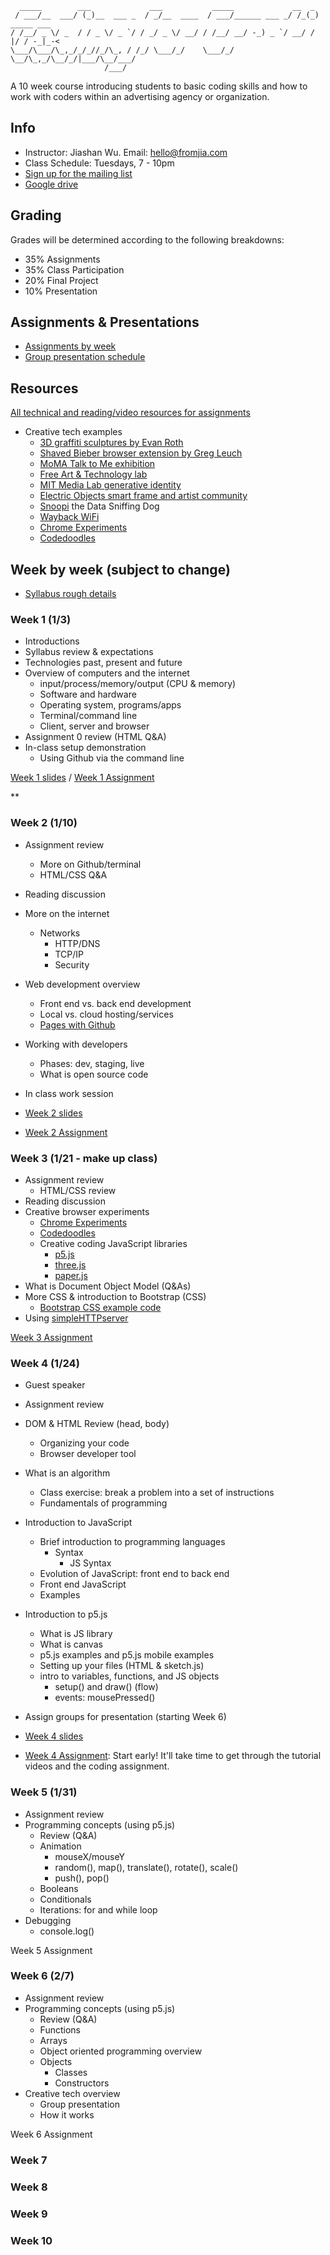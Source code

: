 ```
  _____        ___             ___           _____             __  _            
 / ___/__  ___/ (_)__  ___ _  / _/__  ____  / ___/______ ___ _/ /_(_)  _____ ___
/ /__/ _ \/ _  / / _ \/ _ `/ / _/ _ \/ __/ / /__/ __/ -_) _ `/ __/ / |/ / -_|_-<
\___/\___/\_,_/_/_//_/\_, / /_/ \___/_/    \___/_/  \__/\_,_/\__/_/|___/\__/___/
                     /___/                                                                                                         
```

A 10 week course introducing students to basic coding skills and how to work with coders within an advertising agency or organization.

## Info
* Instructor: Jiashan Wu. Email: hello@fromjia.com
* Class Schedule: Tuesdays, 7 - 10pm
* [Sign up for the mailing list](https://groups.google.com/forum/#!forum/coding4creatives)
* [Google drive](https://drive.google.com/drive/u/1/folders/0B7dGfgUMgFffY2JGSnlEUk5rblk)

## Grading
Grades will be determined according to the following breakdowns:
* 35% Assignments 
* 35% Class Participation
* 20% Final Project 
* 10% Presentation

## Assignments & Presentations
* [Assignments by week](https://github.com/OhJia/Coding4Creatives-S17/wiki)
* [Group presentation schedule](https://github.com/OhJia/Coding4Creatives-S17/wiki/Group-Presentation-Schedule)

## Resources

[All technical and reading/video resources for assignments](https://github.com/OhJia/Coding4Creatives-S17/wiki/All-assignment-resources)

* Creative tech examples
  * [3D graffiti sculptures by Evan Roth](http://www.designboom.com/art/evan-roth-3d-graffiti-sculptures/)
  * [Shaved Bieber browser extension by Greg Leuch](http://fffff.at/shaved-bieber/)
  * [MoMA Talk to Me exhibition](https://www.moma.org/interactives/exhibitions/2011/talktome/)
  * [Free Art & Technology lab](http://fffff.at/)
  * [MIT Media Lab generative identity](https://vimeo.com/20488585)
  * [Electric Objects smart frame and artist community](https://www.electricobjects.com/)
  * [Snoopi](http://fromjia.com/projects/snoopi/) the Data Sniffing Dog
  * [Wayback WiFi](http://fromjia.com/projects/wayback/)
  * [Chrome Experiments](https://www.chromeexperiments.com/)
  * [Codedoodles](http://codedoodl.es/)


## Week by week (subject to change)
* [Syllabus rough details](https://docs.google.com/document/d/1RvxVYLn1Slns8Uvr6boPTcQ714DEvQZi77NMqE20MIQ/edit#)

### Week 1 (1/3)
* Introductions
* Syllabus review & expectations
* Technologies past, present and future
* Overview of computers and the internet
  * input/process/memory/output (CPU & memory)
  * Software and hardware
  * Operating system, programs/apps
  * Terminal/command line
  * Client, server and browser
* Assignment 0 review (HTML Q&A)
* In-class setup demonstration
	* Using Github via the command line 

[Week 1 slides](https://docs.google.com/presentation/u/1/d/1hHvk-wQYWcdCyuecUsraFujThB5jma8F2z5IMbqESXM/edit?usp=drive_web)
 / [Week 1 Assignment](https://github.com/OhJia/Coding4Creatives-S17/wiki/Week-1-Assignment)

**

### Week 2 (1/10)
* Assignment review
  * More on Github/terminal
  * HTML/CSS Q&A
* Reading discussion
* More on the internet
	* Networks
	  * HTTP/DNS
	  * TCP/IP
	  * Security 
* Web development overview
	* Front end vs. back end development
	* Local vs. cloud hosting/services
	* [Pages with Github](https://pages.github.com/)
* Working with developers
	* Phases: dev, staging, live
	* What is open source code
* In class work session

* [Week 2 slides](https://docs.google.com/presentation/u/1/d/1VvxyKEgnOIgHy49FrNHtehR61WySKwktoK9XeL3F7QU/edit?usp=drive_web)
* [Week 2 Assignment](https://github.com/OhJia/Coding4Creatives-S17/wiki/Week-2-Assignment)

### Week 3 (1/21 - make up class)
* Assignment review 
  * HTML/CSS review
* Reading discussion
* Creative browser experiments
  * [Chrome Experiments](https://www.chromeexperiments.com/)
  * [Codedoodles](http://codedoodl.es/)
  * Creative coding JavaScript libraries
    * [p5.js](http://p5js.org/)
  	* [three.js](https://threejs.org/)
  	* [paper.js](http://paperjs.org/)
* What is Document Object Model (Q&As)
* More CSS & introduction to Bootstrap (CSS)
	* [Bootstrap CSS example code](https://github.com/OhJia/Coding4Creatives-S17/tree/master/Example_bootstrapcss)
* Using [simpleHTTPserver](https://github.com/processing/p5.js/wiki/Local-server)

[Week 3 Assignment](https://github.com/OhJia/Coding4Creatives-S17/wiki/Week-3-Assignment)


### Week 4 (1/24)
* Guest speaker 
* Assignment review
* DOM & HTML Review (head, body)
  * Organizing your code
  * Browser developer tool
* What is an algorithm
  * Class exercise: break a problem into a set of instructions
  * Fundamentals of programming
* Introduction to JavaScript
  * Brief introduction to programming languages
    * Syntax
      * JS Syntax 
  * Evolution of JavaScript: front end to back end
  * Front end JavaScript
  * Examples
* Introduction to p5.js
  * What is JS library
  * What is canvas
  * p5.js examples and p5.js mobile examples
  * Setting up your files (HTML & sketch.js)
  * intro to variables, functions, and JS objects
  	* setup() and draw() (flow)
  	* events: mousePressed()
* Assign groups for presentation (starting Week 6)

* [Week 4 slides](https://docs.google.com/presentation/u/1/d/1BXx53do6siHDaWyAqs1CM478iA7nI8agltwLTKVun8Y/edit?usp=drive_web)
* [Week 4 Assignment](https://github.com/OhJia/Coding4Creatives-S17/wiki/Week-4-Assignment): Start early! It'll take time to get through the tutorial videos and the coding assignment. 


### Week 5 (1/31)
* Assignment review
* Programming concepts (using p5.js)
  * Review (Q&A)
  * Animation
    * mouseX/mouseY
    * random(), map(), translate(), rotate(), scale()
    * push(), pop()
  * Booleans
  * Conditionals
  * Iterations: for and while loop
* Debugging 
  * console.log()

Week 5 Assignment

### Week 6 (2/7)
* Assignment review
* Programming concepts (using p5.js)
  * Review (Q&A)
  * Functions
  * Arrays
  * Object oriented programming overview
  * Objects
    * Classes
    * Constructors
* Creative tech overview
  * Group presentation
  * How it works 

Week 6 Assignment

### Week 7

### Week 8

### Week 9

### Week 10
